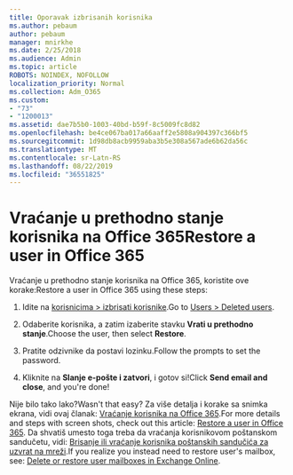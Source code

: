 ```yaml
---
title: Oporavak izbrisanih korisnika
ms.author: pebaum
author: pebaum
manager: mnirkhe
ms.date: 2/25/2018
ms.audience: Admin
ms.topic: article
ROBOTS: NOINDEX, NOFOLLOW
localization_priority: Normal
ms.collection: Adm_O365
ms.custom:
- "73"
- "1200013"
ms.assetid: dae7b5b0-1003-40bd-b59f-8c5009fc8d82
ms.openlocfilehash: be4ce067ba017a66aaff2e5808a904397c366bf5
ms.sourcegitcommit: 1d98db8acb9959aba3b5e308a567ade6b62da56c
ms.translationtype: MT
ms.contentlocale: sr-Latn-RS
ms.lasthandoff: 08/22/2019
ms.locfileid: "36551825"
---
```

# <a name="restore-a-user-in-office-365"></a><span data-ttu-id="c2825-102">Vraćanje u prethodno stanje korisnika na Office 365</span><span class="sxs-lookup"><span data-stu-id="c2825-102">Restore a user in Office 365</span></span>

<span data-ttu-id="c2825-103">Vraćanje u prethodno stanje korisnika na Office 365, koristite ove korake:</span><span class="sxs-lookup"><span data-stu-id="c2825-103">Restore a user in Office 365 using these steps:</span></span>
  
1. <span data-ttu-id="c2825-104">Idite na [korisnicima \> izbrisati korisnike](https://admin.microsoft.com/adminportal/home#/deletedusers).</span><span class="sxs-lookup"><span data-stu-id="c2825-104">Go to [Users \> Deleted users](https://admin.microsoft.com/adminportal/home#/deletedusers).</span></span>

2. <span data-ttu-id="c2825-105">Odaberite korisnika, a zatim izaberite stavku **Vrati u prethodno stanje**.</span><span class="sxs-lookup"><span data-stu-id="c2825-105">Choose the user, then select **Restore**.</span></span>

3. <span data-ttu-id="c2825-106">Pratite odzivnike da postavi lozinku.</span><span class="sxs-lookup"><span data-stu-id="c2825-106">Follow the prompts to set the password.</span></span>

4. <span data-ttu-id="c2825-107">Kliknite na **Slanje e-pošte i zatvori**, i gotov si!</span><span class="sxs-lookup"><span data-stu-id="c2825-107">Click **Send email and close**, and you're done!</span></span>

<span data-ttu-id="c2825-108">Nije bilo tako lako?</span><span class="sxs-lookup"><span data-stu-id="c2825-108">Wasn't that easy?</span></span> <span data-ttu-id="c2825-109">Za više detalja i korake sa snimka ekrana, vidi ovaj članak: [Vraćanje korisnika na Office 365](https://support.office.com/article/2c261e42-5dd1-48b0-845f-2a016d29cfc1.aspx).</span><span class="sxs-lookup"><span data-stu-id="c2825-109">For more details and steps with screen shots, check out this article: [Restore a user in Office 365](https://support.office.com/article/2c261e42-5dd1-48b0-845f-2a016d29cfc1.aspx).</span></span> <span data-ttu-id="c2825-110">Da shvatiš umesto toga treba da vraćanja korisnikovom poštanskom sandučetu, vidi: [Brisanje ili vraćanje korisnika poštanskih sandučića za uzvrat na mreži](https://docs.microsoft.com/exchange/recipients-in-exchange-online/delete-or-restore-mailboxes).</span><span class="sxs-lookup"><span data-stu-id="c2825-110">If you realize you instead need to restore user's mailbox, see: [Delete or restore user mailboxes in Exchange Online](https://docs.microsoft.com/exchange/recipients-in-exchange-online/delete-or-restore-mailboxes).</span></span>